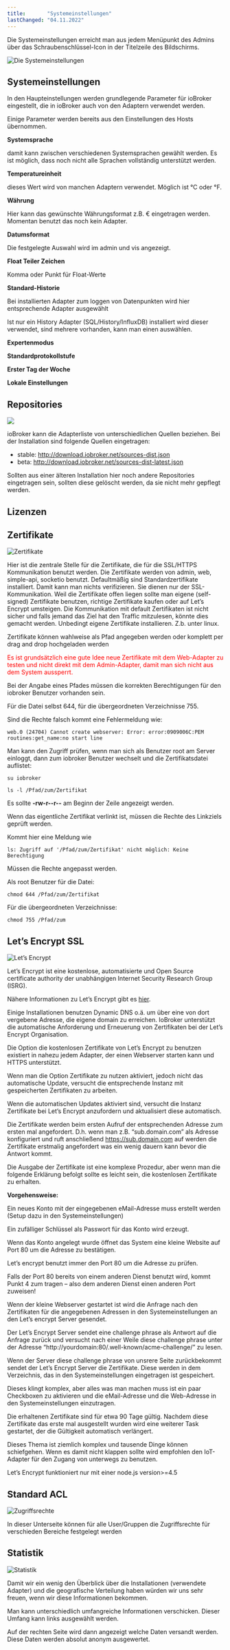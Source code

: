 ```yaml
---
title:       "Systemeinstellungen"
lastChanged: "04.11.2022"
---
```



Die Systemeinstellungen erreicht man aus jedem Menüpunkt des Admins über das 
Schraubenschlüssel-Icon in der Titelzeile des Bildschirms.

![Die Systemeinstellungen](media/ADMIN_Settings_main.png)

## Systemeinstellungen

In den Haupteinstellungen werden grundlegende Parameter für ioBroker eingestellt, die in 
ioBroker auch von den Adaptern verwendet werden.

Einige Parameter werden bereits aus den Einstellungen des Hosts übernommen.

**Systemsprache**

damit kann zwischen verschiedenen Systemsprachen gewählt werden. Es ist möglich, dass 
noch nicht alle Sprachen vollständig unterstützt werden.

**Temperatureinheit**

dieses Wert wird von manchen Adaptern verwendet. Möglich ist °C oder °F.

**Währung**

Hier kann das gewünschte Währungsformat z.B. € eingetragen werden. Momentan benutzt das noch kein Adapter.

**Datumsformat**

Die festgelegte Auswahl wird im admin und vis angezeigt.

**Float Teiler Zeichen**

Komma oder Punkt für Float-Werte

**Standard-Historie**

Bei installierten Adapter zum loggen von Datenpunkten wird hier entsprechende Adapter ausgewählt

Ist nur ein History Adapter (SQL/History/InfluxDB) installiert wird dieser verwendet, 
sind mehrere vorhanden, kann man einen auswählen.

**Expertenmodus**

**Standardprotokollstufe**

**Erster Tag der Woche**

**Lokale Einstellungen**



## Repositories
![](media/ADMIN_Settings_repos.png)

ioBroker kann die Adapterliste von unterschiedlichen Quellen beziehen. Bei der Installation sind folgende Quellen eingetragen:

* stable: http://download.iobroker.net/sources-dist.json
* beta: http://download.iobroker.net/sources-dist-latest.json

Sollten aus einer älteren Installation hier noch andere Repositories eingetragen sein, 
sollten diese gelöscht werden, da sie nicht mehr gepflegt werden.

## Lizenzen

## Zertifikate
![Zertifikate](media/ADMIN_Settings_certificates.png)

Hier ist die zentrale Stelle für die Zertifikate, die für die SSL/HTTPS Kommunikation benutzt 
werden. Die Zertifikate werden von admin, web, simple-api, socketio benutzt. Defaultmäßig 
sind Standardzertifikate installiert. Damit kann man nichts verifizieren. Sie dienen nur der 
SSL-Kommunikation. Weil die Zertifikate offen liegen sollte man eigene (self-signed) 
Zertifikate benutzen, richtige Zertifikate kaufen oder auf Let’s Encrypt umsteigen. Die 
Kommunikation mit default Zertifikaten ist nicht sicher und falls jemand das Ziel hat den 
Traffic mitzulesen, könnte dies gemacht werden. Unbedingt eigene Zertifikate installieren. 
Z.b. unter linux.


Zertifikate können wahlweise als Pfad angegeben werden oder komplett per drag and 
drop hochgeladen werden


<span style="color:red">Es ist grundsätzlich eine gute Idee neue Zertifikate mit dem Web-Adapter zu testen und nicht direkt mit dem Admin-Adapter,
damit man sich nicht aus dem System aussperrt.</span>

Bei der Angabe eines Pfades müssen die korrekten Berechtigungen für den iobroker Benutzer vorhanden sein.

Für die Datei selbst 644, für die übergeordneten Verzeichnisse 755.

Sind die Rechte falsch kommt eine Fehlermeldung wie:

``web.0 (24704) Cannot create webserver: Error: error:0909006C:PEM routines:get_name:no start line``

Man kann den Zugriff prüfen, wenn man sich als Benutzer root am Server einloggt, dann zum iobroker Benutzer wechselt und die Zertifikatsdatei auflistet:

``su iobroker``

``ls -l /Pfad/zum/Zertifikat``

Es sollte **-rw-r--r--** am Beginn der Zeile angezeigt werden.

Wenn das eigentliche Zertifikat verlinkt ist, müssen die Rechte des Linkziels geprüft werden.

Kommt hier eine Meldung wie 

``ls: Zugriff auf '/Pfad/zum/Zertifikat' nicht möglich: Keine Berechtigung``

Müssen die Rechte angepasst werden.

Als root Benutzer für die Datei:

``chmod 644 /Pfad/zum/Zertifikat``

Für die übergeordneten Verzeichnisse:

``chmod 755 /Pfad/zum``

## Let’s Encrypt SSL
![Let’s Encrypt](media/ADMIN_Settings_letsencrypt.png)


Let’s Encrypt ist eine kostenlose, automatisierte und Open Source certificate authority der
unabhängigen Internet Security Research Group (ISRG).

Nähere Informationen zu Let’s Encrypt gibt es [hier](https://letsencrypt.org/).

Einige Installationen benutzen Dynamic DNS o.ä. um über eine von dort vergebene Adresse, 
die eigene domain zu erreichen. IoBroker unterstützt die automatische Anforderung und 
Erneuerung von Zertifikaten bei der Let’s Encrypt Organisation.

Die Option die kostenlosen Zertifikate von Let’s Encrypt zu benutzen existiert in nahezu 
jedem Adapter, der einen Webserver starten kann und HTTPS unterstützt.

Wenn man die Option Zertifikate zu nutzen aktiviert, jedoch nicht das automatische Update, 
versucht die entsprechende Instanz mit gespeicherten Zertifikaten zu arbeiten.

Wenn die automatischen Updates aktiviert sind, versucht die Instanz Zertifikate bei Let’s 
Encrypt anzufordern und aktualisiert diese automatisch.

Die Zertifikate werden beim ersten Aufruf der entsprechenden Adresse zum ersten mal 
angefordert. D.h. wenn man z.B. “sub.domain.com” als Adresse konfiguriert und ruft 
anschließend https://sub.domain.com auf werden die Zertifikate erstmalig angefordert 
was ein wenig dauern kann bevor die Antwort kommt.

Die Ausgabe der Zertifikate ist eine komplexe Prozedur, aber wenn man die folgende 
Erklärung befolgt sollte es leicht sein, die kostenlosen Zertifikate zu erhalten.

**Vorgehensweise:**

Ein neues Konto mit der eingegebenen eMail-Adresse muss erstellt werden (Setup dazu in 
den Systemeinstellungen)

Ein zufälliger Schlüssel als Passwort für das Konto wird erzeugt.

Wenn das Konto angelegt wurde öffnet das System eine kleine Website auf Port 80 um 
die Adresse zu bestätigen.

Let’s encrypt benutzt immer den Port 80 um die Adresse zu prüfen.

Falls der Port 80 bereits von einem anderen Dienst benutzt wird, kommt Punkt 4 zum 
tragen – also dem anderen Dienst einen anderen Port zuweisen!

Wenn der kleine Webserver gestartet ist wird die Anfrage nach den Zertifikaten für 
die angegebenen Adressen in den Systemeinstellungen an den Let’s encrypt Server 
gesendet.

Der Let’s Encrypt Server sendet eine challenge phrase als Antwort auf die Anfrage zurück 
und versucht nach einer Weile diese challenge phrase unter der Adresse “http://yourdomain:80/.well-known/acme-challenge/” zu lesen.

Wenn der Server diese challenge phrase von unsrere Seite zurückbekommt sendet der 
Let’s Encrypt Server die Zertifikate. Diese werden in dem Verzeichnis, das in den Systemeinstellungen eingetragen ist gespeichert.

Dieses klingt komplex, aber alles was man machen muss ist ein paar Checkboxen zu 
aktivieren und die eMail-Adresse und die Web-Adresse in den Systemeinstellungen einzutragen.

Die erhaltenen Zertifikate sind für etwa 90 Tage gültig. Nachdem diese Zertifikate das erste mal 
ausgestellt wurden wird eine weiterer Task gestartet, der die Gültigkeit automatisch verlängert.

Dieses Thema ist ziemlich komplex und tausende Dinge können schiefgehen. Wenn es 
damit nicht klappen sollte wird empfohlen den IoT-Adapter für den Zugang von unterwegs 
zu benutzen.

Let’s Encrypt funktioniert nur mit einer node.js version>=4.5



## Standard ACL
![Zugriffsrechte](media/ADMIN_Settings_zugriffsrechte.png)

In dieser Unterseite können für alle User/Gruppen die Zugriffsrechte für verschieden 
Bereiche festgelegt werden


## Statistik
![Statistik](media/ADMIN_Settings_statistics.png)

Damit wir ein wenig den Überblick über die Installationen (verwendete Adapter) und die geografische Verteilung haben würden wir uns sehr freuen, wenn wir diese Informationen bekommen.

Man kann unterschiedlich umfangreiche Informationen verschicken. Dieser Umfang kann links ausgewählt werden.

Auf der rechten Seite wird dann angezeigt welche Daten versandt werden.
Diese Daten werden absolut anonym ausgewertet.

